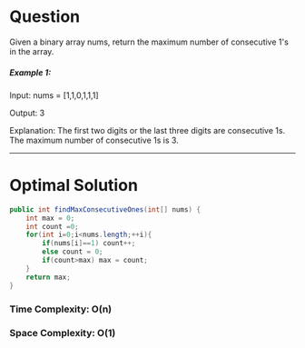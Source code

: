 # Question

Given a binary array nums, return the maximum number of consecutive 1's in the array.

 

##### Example 1:

Input: nums = [1,1,0,1,1,1]

Output: 3

Explanation: The first two digits or the last three digits are consecutive 1s. The maximum number of consecutive 1s is 3.


***

# Optimal Solution

``` java
public int findMaxConsecutiveOnes(int[] nums) {
    int max = 0;
    int count =0;
    for(int i=0;i<nums.length;++i){
        if(nums[i]==1) count++; 
        else count = 0;
        if(count>max) max = count;
    }
    return max;
}
```

### Time Complexity: O(n)
### Space Complexity: O(1)